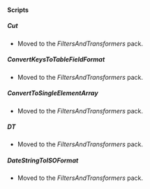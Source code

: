 
#### Scripts
##### Cut
- Moved to the *FiltersAndTransformers* pack.
##### ConvertKeysToTableFieldFormat
- Moved to the *FiltersAndTransformers* pack.
##### ConvertToSingleElementArray
- Moved to the *FiltersAndTransformers* pack.
##### DT
- Moved to the *FiltersAndTransformers* pack.
##### DateStringToISOFormat
- Moved to the *FiltersAndTransformers* pack.
